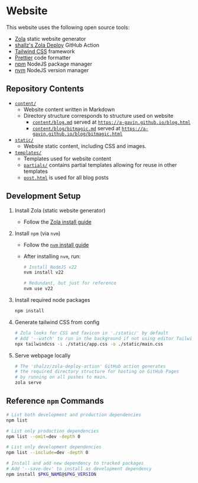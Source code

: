# Website

This website uses the following open source tools:

- [Zola](https://www.getzola.org/) static website generator
- [shallz's Zola Deploy](https://github.com/shalzz/zola-deploy-action) GitHub Action
- [Tailwind CSS](https://tailwindcss.com/) framework
- [Prettier](https://prettier.io/) code formatter
- [npm](https://www.npmjs.com/) NodeJS package manager
- [nvm](https://github.com/nvm-sh/nvm/blob/master/README.md) NodeJS version manager

## Repository Contents

- [`content/`](./content/)
  - Website content written in Markdown
  - Directory structure corresponds to structure used on website
    - [`content/blog.md`](./content/blog.md) served at [`https://a-gavin.github.io/blog.html`](https://a-gavin.github.io/blog.html)
    - [`content/blog/bitmagic.md`](./content/blog/bitmagic.md) served at [`https://a-gavin.github.io/blog/bitmagic.html`](https://a-gavin.github.io/blog/bitmagic.html)
- [`static/`](./static/)
  - Website static content, including CSS and images.
- [`templates/`](./templates/)
  - Templates used for website content
  - [`partials/`](./templates/partials/) contains partial templates allowing for reuse in other templates
  - [`post.html`](./templates/post.html) is used for all blog posts

## Development Setup

1. Install Zola (static website generator)
   - Follow the [Zola install guide](https://www.getzola.org/documentation/getting-started/installation/)
2. Install `npm` (via `nvm`)

   - Follow the [`nvm` install guide](https://github.com/nvm-sh/nvm?tab=readme-ov-file#installing-and-updating)
   - After installing `nvm`, run:

     ```Bash
     # Install NodeJS v22
     nvm install v22

     # Redundant, but just for reference
     nvm use v22
     ```

3. Install required node packages

   ```Bash
   npm install
   ```

4. Generate tailwind CSS from config

   ```Bash
   # Zola looks for CSS and favicon in './static/' by default
   # Add '--watch' to run in the background if not using editor Tailwind plugins
   npx tailwindcss -i ./static/app.css -o ./static/main.css
   ```

5. Serve webpage locally
   ```Bash
   # The 'shalzz/zola-deploy-action' GitHub action generates
   # the required directory structure for hosting on GitHub Pages
   # by running on all pushes to main.
   zola serve
   ```

## Reference `npm` Commands

```Bash
# List both development and production dependencies
npm list

# List only production dependencies
npm list --omit=dev -depth 0

# List only development dependencies
npm list --include=dev -depth 0

# Install and add new dependency to tracked packages
# Add '--save-dev' to install as development dependency
npm install $PKG_NAME@$PKG_VERSION
```
